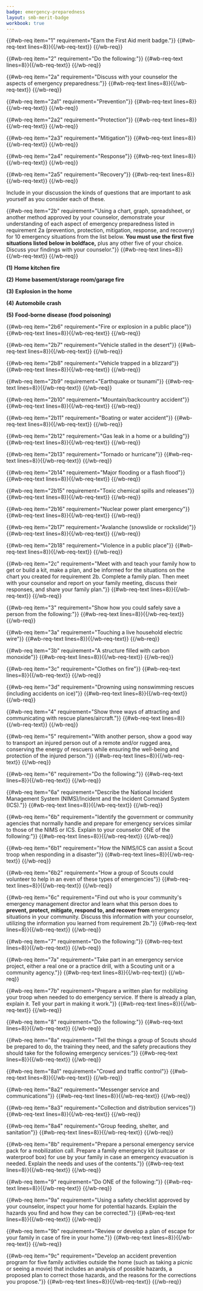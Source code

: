 ```yaml
---
badge: emergency-preparedness
layout: smb-merit-badge
workbook: true
---
```



{{#wb-req item="1" requirement="Earn the First Aid merit badge."}}
{{#wb-req-text lines=8}}{{/wb-req-text}}
{{/wb-req}}

{{#wb-req item="2" requirement="Do the following:"}}
{{#wb-req-text lines=8}}{{/wb-req-text}}
{{/wb-req}}

{{#wb-req item="2a" requirement="Discuss with your counselor the aspects of emergency preparedness:"}}
{{#wb-req-text lines=8}}{{/wb-req-text}}
{{/wb-req}}

{{#wb-req item="2a1" requirement="Prevention"}}
{{#wb-req-text lines=8}}{{/wb-req-text}}
{{/wb-req}}

{{#wb-req item="2a2" requirement="Protection"}}
{{#wb-req-text lines=8}}{{/wb-req-text}}
{{/wb-req}}

{{#wb-req item="2a3" requirement="Mitigation"}}
{{#wb-req-text lines=8}}{{/wb-req-text}}
{{/wb-req}}

{{#wb-req item="2a4" requirement="Response"}}
{{#wb-req-text lines=8}}{{/wb-req-text}}
{{/wb-req}}

{{#wb-req item="2a5" requirement="Recovery"}}
{{#wb-req-text lines=8}}{{/wb-req-text}}
{{/wb-req}}

Include in your discussion the kinds of questions that are important to ask yourself as you consider each of these.

{{#wb-req item="2b" requirement="Using a chart, graph, spreadsheet, or another method approved by your counselor, demonstrate your understanding of each aspect of emergency preparedness listed in requirement 2a (prevention, protection, mitigation, response, and recovery) for 10 emergency situations from the list below. **You must use the first five situations listed below in boldface,** plus any other five of your choice. Discuss your findings with your counselor."}}
{{#wb-req-text lines=8}}{{/wb-req-text}}
{{/wb-req}}

**(1)** **Home kitchen fire**

**(2)** **Home basement/storage room/garage fire**

**(3)** **Explosion in the home**

**(4)** **Automobile crash**

**(5)** **Food-borne disease (food poisoning)**

{{#wb-req item="2b6" requirement="Fire or explosion in a public place"}}
{{#wb-req-text lines=8}}{{/wb-req-text}}
{{/wb-req}}

{{#wb-req item="2b7" requirement="Vehicle stalled in the desert"}}
{{#wb-req-text lines=8}}{{/wb-req-text}}
{{/wb-req}}

{{#wb-req item="2b8" requirement="Vehicle trapped in a blizzard"}}
{{#wb-req-text lines=8}}{{/wb-req-text}}
{{/wb-req}}

{{#wb-req item="2b9" requirement="Earthquake or tsunami"}}
{{#wb-req-text lines=8}}{{/wb-req-text}}
{{/wb-req}}

{{#wb-req item="2b10" requirement="Mountain/backcountry accident"}}
{{#wb-req-text lines=8}}{{/wb-req-text}}
{{/wb-req}}

{{#wb-req item="2b11" requirement="Boating or water accident"}}
{{#wb-req-text lines=8}}{{/wb-req-text}}
{{/wb-req}}

{{#wb-req item="2b12" requirement="Gas leak in a home or a building"}}
{{#wb-req-text lines=8}}{{/wb-req-text}}
{{/wb-req}}

{{#wb-req item="2b13" requirement="Tornado or hurricane"}}
{{#wb-req-text lines=8}}{{/wb-req-text}}
{{/wb-req}}

{{#wb-req item="2b14" requirement="Major flooding or a flash flood"}}
{{#wb-req-text lines=8}}{{/wb-req-text}}
{{/wb-req}}

{{#wb-req item="2b15" requirement="Toxic chemical spills and releases"}}
{{#wb-req-text lines=8}}{{/wb-req-text}}
{{/wb-req}}

{{#wb-req item="2b16" requirement="Nuclear power plant emergency"}}
{{#wb-req-text lines=8}}{{/wb-req-text}}
{{/wb-req}}

{{#wb-req item="2b17" requirement="Avalanche (snowslide or rockslide)"}}
{{#wb-req-text lines=8}}{{/wb-req-text}}
{{/wb-req}}

{{#wb-req item="2b18" requirement="Violence in a public place"}}
{{#wb-req-text lines=8}}{{/wb-req-text}}
{{/wb-req}}

{{#wb-req item="2c" requirement="Meet with and teach your family how to get or build a kit, make a plan, and be informed for the situations on the chart you created for requirement 2b. Complete a family plan. Then meet with your counselor and report on your family meeting, discuss their responses, and share your family plan."}}
{{#wb-req-text lines=8}}{{/wb-req-text}}
{{/wb-req}}

{{#wb-req item="3" requirement="Show how you could safely save a person from the following:"}}
{{#wb-req-text lines=8}}{{/wb-req-text}}
{{/wb-req}}

{{#wb-req item="3a" requirement="Touching a live household electric wire"}}
{{#wb-req-text lines=8}}{{/wb-req-text}}
{{/wb-req}}

{{#wb-req item="3b" requirement="A structure filled with carbon monoxide"}}
{{#wb-req-text lines=8}}{{/wb-req-text}}
{{/wb-req}}

{{#wb-req item="3c" requirement="Clothes on fire"}}
{{#wb-req-text lines=8}}{{/wb-req-text}}
{{/wb-req}}

{{#wb-req item="3d" requirement="Drowning using nonswimming rescues (including accidents on ice)"}}
{{#wb-req-text lines=8}}{{/wb-req-text}}
{{/wb-req}}

{{#wb-req item="4" requirement="Show three ways of attracting and communicating with rescue planes/aircraft."}}
{{#wb-req-text lines=8}}{{/wb-req-text}}
{{/wb-req}}

{{#wb-req item="5" requirement="With another person, show a good way to transport an injured person out of a remote and/or rugged area, conserving the energy of rescuers while ensuring the well-being and protection of the injured person."}}
{{#wb-req-text lines=8}}{{/wb-req-text}}
{{/wb-req}}

{{#wb-req item="6" requirement="Do the following:"}}
{{#wb-req-text lines=8}}{{/wb-req-text}}
{{/wb-req}}

{{#wb-req item="6a" requirement="Describe the National Incident Management System (NIMS)/Incident and the Incident Command System (ICS)."}}
{{#wb-req-text lines=8}}{{/wb-req-text}}
{{/wb-req}}

{{#wb-req item="6b" requirement="Identify the government or community agencies that normally handle and prepare for emergency services similar to those of the NIMS or ICS. Explain to your counselor ONE of the following:"}}
{{#wb-req-text lines=8}}{{/wb-req-text}}
{{/wb-req}}

{{#wb-req item="6b1" requirement="How the NIMS/ICS can assist a Scout troop when responding in a disaster"}}
{{#wb-req-text lines=8}}{{/wb-req-text}}
{{/wb-req}}

{{#wb-req item="6b2" requirement="How a group of Scouts could volunteer to help in an even of these types of emergencies"}}
{{#wb-req-text lines=8}}{{/wb-req-text}}
{{/wb-req}}

{{#wb-req item="6c" requirement="Find out who is your community's emergency management director and learn what this person does to **prevent, protect, mitigate, respond to, and recover from** emergency situations in your community. Discuss this information with your counselor, utilizing the information you learned from requirement 2b."}}
{{#wb-req-text lines=8}}{{/wb-req-text}}
{{/wb-req}}

{{#wb-req item="7" requirement="Do the following:"}}
{{#wb-req-text lines=8}}{{/wb-req-text}}
{{/wb-req}}

{{#wb-req item="7a" requirement="Take part in an emergency service project, either a real one or a practice drill, with a Scouting unit or a community agency."}}
{{#wb-req-text lines=8}}{{/wb-req-text}}
{{/wb-req}}

{{#wb-req item="7b" requirement="Prepare a written plan for mobilizing your troop when needed to do emergency service. If there is already a plan, explain it. Tell your part in making it work."}}
{{#wb-req-text lines=8}}{{/wb-req-text}}
{{/wb-req}}

{{#wb-req item="8" requirement="Do the following:"}}
{{#wb-req-text lines=8}}{{/wb-req-text}}
{{/wb-req}}

{{#wb-req item="8a" requirement="Tell the things a group of Scouts should be prepared to do, the training they need, and the safety precautions they should take for the following emergency services:"}}
{{#wb-req-text lines=8}}{{/wb-req-text}}
{{/wb-req}}

{{#wb-req item="8a1" requirement="Crowd and traffic control"}}
{{#wb-req-text lines=8}}{{/wb-req-text}}
{{/wb-req}}

{{#wb-req item="8a2" requirement="Messenger service and communications"}}
{{#wb-req-text lines=8}}{{/wb-req-text}}
{{/wb-req}}

{{#wb-req item="8a3" requirement="Collection and distribution services"}}
{{#wb-req-text lines=8}}{{/wb-req-text}}
{{/wb-req}}

{{#wb-req item="8a4" requirement="Group feeding, shelter, and sanitation"}}
{{#wb-req-text lines=8}}{{/wb-req-text}}
{{/wb-req}}

{{#wb-req item="8b" requirement="Prepare a personal emergency service pack for a mobilization call. Prepare a family emergency kit (suitcase or waterproof box) for use by your family in case an emergency evacuation is needed. Explain the needs and uses of the contents."}}
{{#wb-req-text lines=8}}{{/wb-req-text}}
{{/wb-req}}

{{#wb-req item="9" requirement="Do ONE of the following:"}}
{{#wb-req-text lines=8}}{{/wb-req-text}}
{{/wb-req}}

{{#wb-req item="9a" requirement="Using a safety checklist approved by your counselor, inspect your home for potential hazards. Explain the hazards you find and how they can be corrected."}}
{{#wb-req-text lines=8}}{{/wb-req-text}}
{{/wb-req}}

{{#wb-req item="9b" requirement="Review or develop a plan of escape for your family in case of fire in your home."}}
{{#wb-req-text lines=8}}{{/wb-req-text}}
{{/wb-req}}

{{#wb-req item="9c" requirement="Develop an accident prevention program for five family activities outside the home (such as taking a picnic or seeing a movie) that includes an analysis of possible hazards, a proposed plan to correct those hazards, and the reasons for the corrections you propose."}}
{{#wb-req-text lines=8}}{{/wb-req-text}}
{{/wb-req}}
